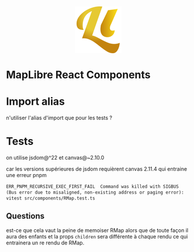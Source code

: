 <p align="center">
  <img width="128" src="https://raw.githubusercontent.com/lhapaipai/lonlat/main/packages/pentatrion-design/images/logo.svg" alt="Lonlat logo">
</p>

# MapLibre React Components

# Import alias

n'utiliser l'alias d'import que pour les tests ?

# Tests

on utilise jsdom@^22 et canvas@~2.10.0

car les versions supérieures de jsdom requièrent canvas 2.11.4 qui entraine une erreur pnpm

```console
ERR_PNPM_RECURSIVE_EXEC_FIRST_FAIL  Command was killed with SIGBUS (Bus error due to misaligned, non-existing address or paging error): vitest src/components/RMap.test.ts
```


## Questions

est-ce que cela vaut la peine de memoiser RMap alors que de toute façon il aura des enfants et la props `children` sera différente à chaque rendu ce qui entrainera un re rendu de RMap.
